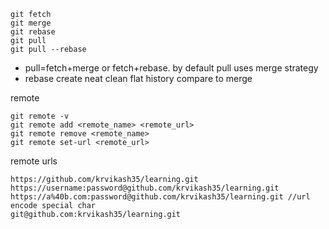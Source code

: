 ```
git fetch
git merge
git rebase
git pull
git pull --rebase
```

* pull=fetch+merge or fetch+rebase. by default pull uses merge strategy
* rebase create neat clean flat history compare to merge


remote
 ```
git remote -v
git remote add <remote_name> <remote_url>
git remote remove <remote_name>
git remote set-url <remote_url>
 ```

remote urls
 ```
https://github.com/krvikash35/learning.git
https://username:password@github.com/krvikash35/learning.git
https://a%40b.com:password@github.com/krvikash35/learning.git //url encode special char
git@github.com:krvikash35/learning.git
 ```